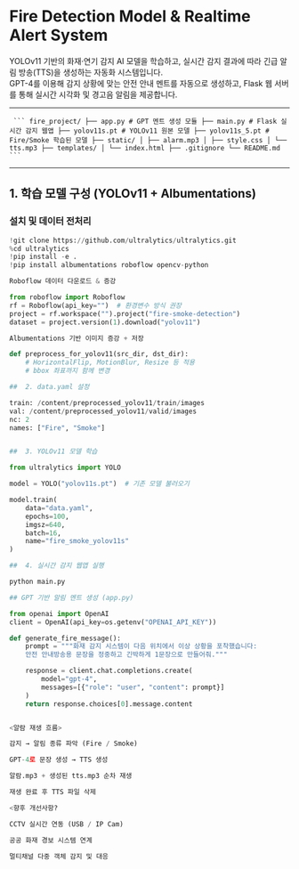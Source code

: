 #  Fire Detection Model & Realtime Alert System

YOLOv11 기반의 화재·연기 감지 AI 모델을 학습하고, 실시간 감지 결과에 따라 긴급 알림 방송(TTS)을 생성하는 자동화 시스템입니다.  
GPT-4를 이용해 감지 상황에 맞는 안전 안내 멘트를 자동으로 생성하고, Flask 웹 서버를 통해 실시간 시각화 및 경고음 알림을 제공합니다.

---


<pre><code> ``` fire_project/ ├── app.py # GPT 멘트 생성 모듈 ├── main.py # Flask 실시간 감지 웹앱 ├── yolov11s.pt # YOLOv11 원본 모델 ├── yolov11s_5.pt # Fire/Smoke 학습된 모델 ├── static/ │ ├── alarm.mp3 │ ├── style.css │ └── tts.mp3 ├── templates/ │ └── index.html ├── .gitignore └── README.md ``` </code></pre>


---

##  1. 학습 모델 구성 (YOLOv11 + Albumentations)

###  설치 및 데이터 전처리

```python
!git clone https://github.com/ultralytics/ultralytics.git
%cd ultralytics
!pip install -e .
!pip install albumentations roboflow opencv-python

Roboflow 데이터 다운로드 & 증강

from roboflow import Roboflow
rf = Roboflow(api_key="")  # 환경변수 방식 권장
project = rf.workspace("").project("fire-smoke-detection")
dataset = project.version(1).download("yolov11")

Albumentations 기반 이미지 증강 + 저장

def preprocess_for_yolov11(src_dir, dst_dir):
    # HorizontalFlip, MotionBlur, Resize 등 적용
    # bbox 좌표까지 함께 변경

##  2. data.yaml 설정

train: /content/preprocessed_yolov11/train/images
val: /content/preprocessed_yolov11/valid/images
nc: 2
names: ["Fire", "Smoke"]


##  3. YOLOv11 모델 학습

from ultralytics import YOLO

model = YOLO("yolov11s.pt")  # 기존 모델 불러오기

model.train(
    data="data.yaml",
    epochs=100,
    imgsz=640,
    batch=16,
    name="fire_smoke_yolov11s"
)

##  4. 실시간 감지 웹앱 실행

python main.py

## GPT 기반 알림 멘트 생성 (app.py)

from openai import OpenAI
client = OpenAI(api_key=os.getenv("OPENAI_API_KEY"))

def generate_fire_message():
    prompt = """화재 감지 시스템이 다음 위치에서 이상 상황을 포착했습니다:
    안전 안내방송용 문장을 정중하고 긴박하게 1문장으로 만들어줘."""

    response = client.chat.completions.create(
        model="gpt-4",
        messages=[{"role": "user", "content": prompt}]
    )
    return response.choices[0].message.content


<알람 재생 흐름>

감지 → 알림 종류 파악 (Fire / Smoke)

GPT-4로 문장 생성 → TTS 생성

알람.mp3 + 생성된 tts.mp3 순차 재생

재생 완료 후 TTS 파일 삭제

<향후 개선사항?

CCTV 실시간 연동 (USB / IP Cam)

공공 화재 경보 시스템 연계

멀티채널 다중 객체 감지 및 대응

